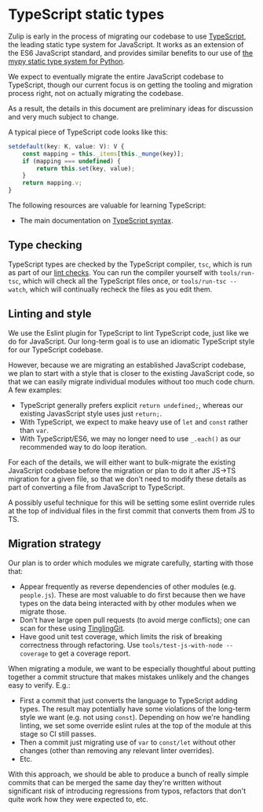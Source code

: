 # TypeScript static types

Zulip is early in the process of migrating our codebase to use
[TypeScript](https://www.typescriptlang.org/), the leading static type
system for JavaScript.  It works as an extension of the ES6 JavaScript
standard, and provides similar benefits to our use of
[the mypy static type system for Python](../testing/mypy.md).

We expect to eventually migrate the entire JavaScript codebase to
TypeScript, though our current focus is on getting the tooling and
migration process right, not on actually migrating the codebase.

As a result, the details in this document are preliminary ideas for
discussion and very much subject to change.

A typical piece of TypeScript code looks like this:

``` ts
setdefault(key: K, value: V): V {
    const mapping = this._items[this._munge(key)];
    if (mapping === undefined) {
        return this.set(key, value);
    }
    return mapping.v;
}
```

The following resources are valuable for learning TypeScript:

* The main documentation on [TypeScript syntax][typescript-handbook].


## Type checking

TypeScript types are checked by the TypeScript compiler, `tsc`, which
is run as part of our [lint checks](linters.md).  You can run the
compiler yourself with `tools/run-tsc`, which will check all the
TypeScript files once, or `tools/run-tsc --watch`, which will
continually recheck the files as you edit them.

## Linting and style

We use the Eslint plugin for TypeScript to lint TypeScript code, just
like we do for JavaScript.  Our long-term goal is to use an idiomatic
TypeScript style for our TypeScript codebase.

However, because we are migrating an established JavaScript codebase,
we plan to start with a style that is closer to the existing
JavaScript code, so that we can easily migrate individual modules
without too much code churn.  A few examples:

* TypeScript generally prefers explicit `return undefined;`, whereas
  our existing JavasScript style uses just `return;`.
* With TypeScript, we expect to make heavy use of `let` and `const`
  rather than `var`.
* With TypeScript/ES6, we may no longer need to use `_.each()` as our
  recommended way to do loop iteration.

For each of the details, we will either want to bulk-migrate the
existing JavaScript codebase before the migration or plan to do it
after JS->TS migration for a given file, so that we don't need to
modify these details as part of converting a file from JavaScript to
TypeScript.

A possibly useful technique for this will be setting some eslint
override rules at the top of individual files in the first commit that
converts them from JS to TS.

## Migration strategy

Our plan is to order which modules we migrate carefully, starting with
those that:

* Appear frequently as reverse dependencies of other modules
  (e.g. `people.js`).  These are most valuable to do first because
  then we have types on the data being interacted with by other
  modules when we migrate those.
* Don't have large open pull requests (to avoid merge conflicts); one
  can scan for these using [TinglingGit](https://github.com/zulip/TinglingGit).
* Have good unit test coverage, which limits the risk of breaking
  correctness through refactoring.  Use `tools/test-js-with-node
  --coverage` to get a coverage report.

When migrating a module, we want to be especially thoughtful about
putting together a commit structure that makes mistakes unlikely and
the changes easy to verify.  E.g.:

* First a commit that just converts the language to TypeScript adding
  types.  The result may potentially have some violations of the
  long-term style we want (e.g. not using `const`).  Depending on how
  we're handling linting, we set some override eslint rules at the top
  of the module at this stage so CI still passes.
* Then a commit just migrating use of `var` to `const/let` without
  other changes (other than removing any relevant linter overrides).
* Etc.

With this approach, we should be able to produce a bunch of really
simple commits that can be merged the same day they're written without
significant risk of introducing regressions from typos, refactors that
don't quite work how they were expected to, etc.

[typescript-handbook]: https://www.typescriptlang.org/docs/handbook/basic-types.html
